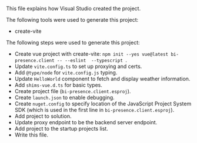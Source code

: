 This file explains how Visual Studio created the project.

The following tools were used to generate this project:
- create-vite

The following steps were used to generate this project:
- Create vue project with create-vite: `npm init --yes vue@latest bi-presence.client -- --eslint  --typescript `.
- Update `vite.config.ts` to set up proxying and certs.
- Add `@type/node` for `vite.config.js` typing.
- Update `HelloWorld` component to fetch and display weather information.
- Add `shims-vue.d.ts` for basic types.
- Create project file (`bi-presence.client.esproj`).
- Create `launch.json` to enable debugging.
- Create `nuget.config` to specify location of the JavaScript Project System SDK (which is used in the first line in `bi-presence.client.esproj`).
- Add project to solution.
- Update proxy endpoint to be the backend server endpoint.
- Add project to the startup projects list.
- Write this file.
